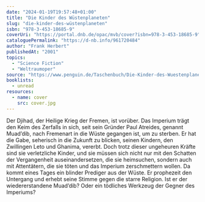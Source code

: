 ```yaml
---
date: "2024-01-19T19:57:48+01:00"
title: "Die Kinder des Wüstenplaneten"
slug: "die-kinder-des-wüstenplaneten"
isbn: "978-3-453-18685-9"
coverUri: "https://portal.dnb.de/opac/mvb/cover?isbn=978-3-453-18685-9"
cataloguePermalink: "https://d-nb.info/961720484"
author: "Frank Herbert"
publishedAt: "2001"
topics:
  - "Science Fiction"
  - "Weltraumoper"
source: "https://www.penguin.de/Taschenbuch/Die-Kinder-des-Wuestenplaneten/Frank-Herbert/Heyne/e162202.rhd"
booklists:
  - unread
resources:
  - name: cover
    src: cover.jpg
---
```


Der Djihad, der Heilige Krieg der Fremen, ist vorüber. Das Imperium trägt den 
Keim des Zerfalls in sich, seit sein Gründer Paul Atreides, genannt Muad’dib, 
nach Fremenart in die Wüste gegangen ist, um zu sterben. Er hat die Gabe, 
seherisch in die Zukunft zu blicken, seinen Kindern, den Zwillingen Leto und 
Ghanima, vererbt. Doch trotz dieser ungeheuren Kräfte sind sie verletzliche 
Kinder, und sie müssen sich nicht nur mit den Schatten der Vergangenheit 
auseinandersetzen, die sie heimsuchen, sondern auch mit Attentätern, die sie 
töten und das Imperium zerschmettern wollen. Da kommt eines Tages ein blinder 
Prediger aus der Wüste. Er prophezeit den Untergang und erhebt seine Stimme 
gegen die starre Religion. Ist er der wiedererstandene Muad’dib? Oder ein 
tödliches Werkzeug der Gegner des Imperiums?